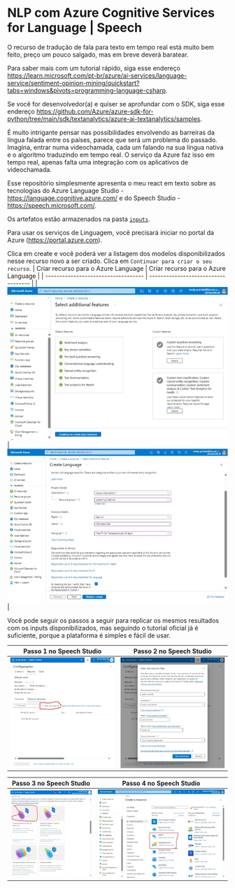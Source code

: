 # NLP com Azure Cognitive Services for Language | Speech
O recurso de tradução de fala para texto em tempo real está muito bem feito, preço um pouco salgado, mas em breve deverá baratear.

Para saber mais com um tutorial rápido, siga esse endereço https://learn.microsoft.com/pt-br/azure/ai-services/language-service/sentiment-opinion-mining/quickstart?tabs=windows&pivots=programming-language-csharp.

Se você for desenvolvedor(a) e quiser se aprofundar com o SDK, siga esse endereço https://github.com/Azure/azure-sdk-for-python/tree/main/sdk/textanalytics/azure-ai-textanalytics/samples.

É muito intrigante pensar nas possibilidades envolvendo as barreiras da língua falada entre os países, parece que será um problema do passado. Imagina, entrar numa videochamada, cada um falando na sua língua nativa e o algoritmo traduzindo em tempo real. O serviço da Azure faz isso em tempo real, apenas falta uma integração com os aplicativos de videochamada.

Esse repositório simplesmente apresenta o meu react em texto sobre as tecnologias do Azure Language Studio - https://language.cognitive.azure.com/ e do Speech Studio - https://speech.microsoft.com/.

Os artefatos estão armazenados na pasta [`inputs`](https://github.com/quindai/mlai9003/tree/main/inputs).

Para usar os serviços de Linguagem, você precisará iniciar no portal da Azure (https://portal.azure.com).

Clica em create e você poderá ver a listagem dos modelos disponibilizados nesse recurso novo a ser criado. Clica em `Continuar para criar o seu recurso`.
| Criar recurso para o Azure Language | Criar recurso para o Azure Language | 
| ----------------------------------- | ----------------------------------- |
| ![Criando recurso do Azure Language](inputs/lang1.jpeg) | ![Criando recurso do Azure Language](inputs/lang2.jpeg) |

Você pode seguir os passos a seguir para replicar os mesmos resultados com os inputs disponibilizados, mas seguindo o tutorial oficial já é suficiente, porque a plataforma é simples e fácil de usar.

| Passo 1 no Speech Studio | Passo 2 no Speech Studio | 
| ----------------------------------- | ----------------------------------- |
| ![NLP Serviços](inputs/speech1.jpeg) | ![NLP Serviços](inputs/speech2.jpeg) |


| Passo 3 no Speech Studio | Passo 4 no Speech Studio | 
| ----------------------------------- | ----------------------------------- |
| ![NLP Serviços](inputs/speech3.jpeg) | ![NLP Serviços](inputs/speech4.jpeg)



